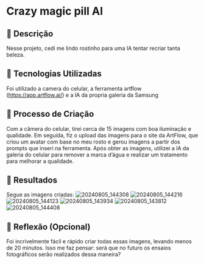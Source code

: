 # Crazy magic pill AI

## 📒 Descrição
Nesse projeto, cedi me lindo rostinho para uma IA tentar recriar tanta beleza.

## 🤖 Tecnologias Utilizadas
Foi utilizado a camera do celular, a ferramenta artflow (https://app.artflow.ai/) e a IA da propria galeria da Samsung

## 🧐 Processo de Criação
Com a câmera do celular, tirei cerca de 15 imagens com boa iluminação e qualidade. Em seguida, fiz o upload das imagens para o site da ArtFlow, que criou um avatar com base no meu rosto e gerou imagens a partir dos prompts que inseri na ferramenta. Após obter as imagens, utilizei a IA da galeria do celular para remover a marca d’água e realizar um tratamento para melhorar a qualidade.

## 🚀 Resultados
Segue as imagens criadas:
![20240805_144308](https://github.com/user-attachments/assets/cc852537-6c2a-413d-9d8a-a956ac4ae40c)
![20240805_144216](https://github.com/user-attachments/assets/88d7a5f8-badb-4776-8360-2b5a85e1da13)
![20240805_144123](https://github.com/user-attachments/assets/0251b397-9062-4e67-9979-a6747c3d4167)
![20240805_143934](https://github.com/user-attachments/assets/8668d2e1-6c1a-4714-8f4f-b67a3acce325)
![20240805_143812](https://github.com/user-attachments/assets/b6d80f8e-74e1-4504-b551-68cf3033b2bb)
![20240805_144408](https://github.com/user-attachments/assets/8ebcccb4-48f5-4b2b-a35f-c179c6b2a616)

## 💭 Reflexão (Opcional)
Foi incrivelmente fácil e rápido criar todas essas imagens, levando menos de 20 minutos. Isso me faz pensar: será que no futuro os ensaios fotográficos serão realizados dessa maneira?
